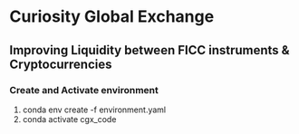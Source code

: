 # Curiosity Global Exchange  
## Improving Liquidity between FICC instruments & Cryptocurrencies

### Create and Activate environment 
1) conda env create -f environment.yaml
2) conda activate cgx_code